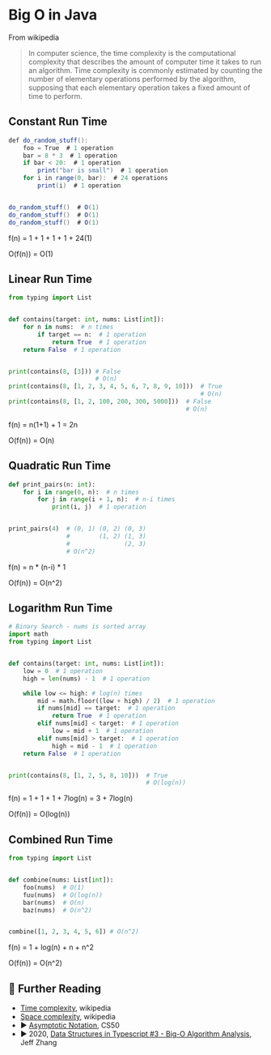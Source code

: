 # Big O in Java

From wikipedia

> In computer science, the time complexity is the computational complexity that describes the amount of computer time it takes to run an algorithm. Time complexity is commonly estimated by counting the number of elementary operations performed by the algorithm, supposing that each elementary operation takes a fixed amount of time to perform.

## Constant Run Time

```java
def do_random_stuff():
    foo = True  # 1 operation
    bar = 8 * 3  # 1 operation
    if bar < 20:  # 1 operation
        print("bar is small")  # 1 operation
    for i in range(0, bar):  # 24 operations
        print(i)  # 1 operation


do_random_stuff()  # O(1)
do_random_stuff()  # O(1)
do_random_stuff()  # O(1)
```

f(n) = 1 + 1 + 1 + 1 + 24(1)

O(f(n)) = O(1)

## Linear Run Time

```python
from typing import List


def contains(target: int, nums: List[int]):
    for n in nums:  # n times
        if target == n:  # 1 operation
            return True  # 1 operation
    return False  # 1 operation


print(contains(8, [3])) # False 
                        # O(n)
print(contains(8, [1, 2, 3, 4, 5, 6, 7, 8, 9, 10]))  # True
                                                     # O(n)
print(contains(8, [1, 2, 100, 200, 300, 5000]))  # False
                                                 # O(n)
```

f(n) = n(1+1) + 1 = 2n

O(f(n)) = O(n)

## Quadratic Run Time

```python
def print_pairs(n: int):
    for i in range(0, n):  # n times
        for j in range(i + 1, n):  # n-i times
            print(i, j)  # 1 operation


print_pairs(4)  # (0, 1) (0, 2) (0, 3)
                #        (1, 2) (1, 3)
                #               (2, 3)
                # O(n^2)
```

f(n) = n * (n-i) * 1

O(f(n)) = O(n^2)

## Logarithm Run Time

```python
# Binary Search - nums is sorted array
import math
from typing import List


def contains(target: int, nums: List[int]):
    low = 0  # 1 operation
    high = len(nums) - 1  # 1 operation

    while low <= high: # log(n) times
        mid = math.floor((low + high) / 2)  # 1 operation
        if nums[mid] == target:  # 1 operation
            return True  # 1 operation
        elif nums[mid] < target:  # 1 operation
            low = mid + 1  # 1 operation
        elif nums[mid] > target:  # 1 operation
            high = mid - 1  # 1 operation
    return False  # 1 operation


print(contains(8, [1, 2, 5, 8, 10]))  # True
                                      # O(log(n))
```

f(n) = 1 + 1 + 1 + 7log(n) = 3 + 7log(n)

O(f(n)) = O(log(n))

## Combined Run Time

```python
from typing import List


def combine(nums: List[int]):
    foo(nums)  # O(1)
    fuu(nums)  # O(log(n))
    bar(nums)  # O(n)
    baz(nums)  # O(n^2)


combine([1, 2, 3, 4, 5, 6]) # O(n^2)
```

f(n) = 1 + log(n) + n + n^2

O(f(n)) = O(n^2)

## 🔗 Further Reading

* [Time complexity](https://en.wikipedia.org/wiki/Time_complexity), wikipedia
* [Space complexity](https://en.wikipedia.org/wiki/Space_complexity), wikipedia
* ▶️ [Asymptotic Notation](https://www.youtube.com/watch?v=iOq5kSKqeR4&ab_channel=CS50), CS50
* ▶️ 2020, [Data Structures in Typescript #3 - Big-O Algorithm Analysis](https://www.youtube.com/watch?v=F2wwpDgoSoc&ab_channel=JeffZhang), Jeff Zhang
